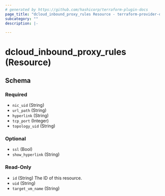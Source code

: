 ```yaml
---
# generated by https://github.com/hashicorp/terraform-plugin-docs
page_title: "dcloud_inbound_proxy_rules Resource - terraform-provider-dcloud"
subcategory: ""
description: |-
  
---
```


# dcloud_inbound_proxy_rules (Resource)


<!-- schema generated by tfplugindocs -->
## Schema

### Required

- `nic_uid` (String)
- `url_path` (String)
- `hyperlink` (String)
- `tcp_port` (Integer)
- `topology_uid` (String)

### Optional

- `ssl` (Bool)
- `show_hyperlink` (String)

### Read-Only

- `id` (String) The ID of this resource.
- `uid` (String)
- `target_vm_name` (String)



